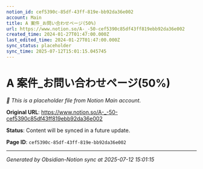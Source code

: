 ```yaml
---
notion_id: cef5390c-85df-43ff-819e-bb92da36e002
account: Main
title: A 案件_お問い合わせページ(50%)
url: https://www.notion.so/A-_-50-cef5390c85df43ff819ebb92da36e002
created_time: 2024-01-27T01:47:00.000Z
last_edited_time: 2024-01-27T01:47:00.000Z
sync_status: placeholder
sync_time: 2025-07-12T15:01:15.045745
---
```


# A 案件_お問い合わせページ(50%)

*🔄 This is a placeholder file from Notion Main account.*

**Original URL**: https://www.notion.so/A-_-50-cef5390c85df43ff819ebb92da36e002

**Status**: Content will be synced in a future update.

**Page ID**: `cef5390c-85df-43ff-819e-bb92da36e002`

---

*Generated by Obsidian-Notion sync at 2025-07-12 15:01:15*
